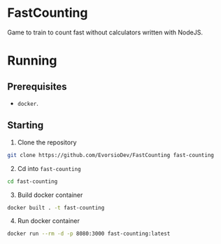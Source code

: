 # FastCounting
Game to train to count fast without calculators written with NodeJS.

# Running
## Prerequisites
- `docker`.
## Starting
1. Clone the repository
```sh
git clone https://github.com/EvorsioDev/FastCounting fast-counting
```
2. Cd into `fast-counting`
```sh
cd fast-counting
```
3. Build docker container
```sh
docker built . -t fast-counting
```
4. Run docker container
```sh
docker run --rm -d -p 8080:3000 fast-counting:latest
```
